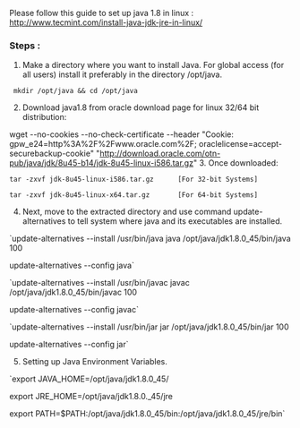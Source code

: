 
Please follow this guide to set up java 1.8 in linux : http://www.tecmint.com/install-java-jdk-jre-in-linux/

### Steps : 

1. Make a directory where you want to install Java.
For global access (for all users) install it preferably in the directory /opt/java.

 ` mkdir /opt/java && cd /opt/java`
 
2. Download java1.8 from oracle download page for linux 32/64 bit distribution:

 wget --no-cookies --no-check-certificate --header "Cookie: gpw_e24=http%3A%2F%2Fwww.oracle.com%2F; oraclelicense=accept-securebackup-cookie" "http://download.oracle.com/otn-pub/java/jdk/8u45-b14/jdk-8u45-linux-i586.tar.gz"
3. Once downloaded:

 `tar -zxvf jdk-8u45-linux-i586.tar.gz		[For 32-bit Systems]`
 
 `tar -zxvf jdk-8u45-linux-x64.tar.gz		[For 64-bit Systems]`

4. Next, move to the extracted directory and use command update-alternatives to tell system where java and its executables are installed.

 `update-alternatives --install /usr/bin/java java /opt/java/jdk1.8.0_45/bin/java 100 
 
 update-alternatives --config java`

`update-alternatives --install /usr/bin/javac javac /opt/java/jdk1.8.0_45/bin/javac 100

update-alternatives --config javac`

`update-alternatives --install /usr/bin/jar jar /opt/java/jdk1.8.0_45/bin/jar 100

update-alternatives --config jar`

5. Setting up Java Environment Variables.

`export JAVA_HOME=/opt/java/jdk1.8.0_45/	

export JRE_HOME=/opt/java/jdk1.8.0._45/jre 	

export PATH=$PATH:/opt/java/jdk1.8.0_45/bin:/opt/java/jdk1.8.0_45/jre/bin`
